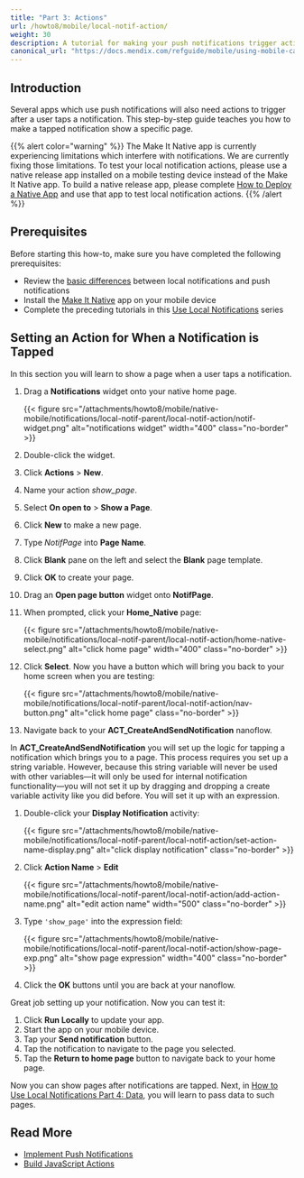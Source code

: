 ```yaml
---
title: "Part 3: Actions"
url: /howto8/mobile/local-notif-action/
weight: 30
description: A tutorial for making your push notifications trigger actions when tapped.
canonical_url: "https://docs.mendix.com/refguide/mobile/using-mobile-capabilities/local-notifications/local-notif-action/"
---
```


## Introduction

Several apps which use push notifications will also need actions to trigger after a user taps a notification. This step-by-step guide teaches you how to make a tapped notification show a specific page.

{{% alert color="warning" %}}
The Make It Native app is currently experiencing limitations which interfere with notifications. We are currently fixing those limitations. To test your local notification actions, please use a native release app installed on a mobile testing device instead of the Make It Native app. To build a native release app, please complete [How to Deploy a Native App](/howto8/mobile/deploying-native-app/) and use that app to test local notification actions.
{{% /alert %}}

## Prerequisites

Before starting this how-to, make sure you have completed the following prerequisites:

* Review the [basic differences](https://developer.apple.com/documentation/usernotifications) between local notifications and push notifications
* Install the [Make It Native](/refguide8/getting-the-make-it-native-app/) app on your mobile device
* Complete the preceding tutorials in this [Use Local Notifications](/howto8/mobile/local-notif-parent/) series

## Setting an Action for When a Notification is Tapped

In this section you will learn to show a page when a user taps a notification.

1. Drag a **Notifications** widget onto your native home page. 

    {{< figure src="/attachments/howto8/mobile/native-mobile/notifications/local-notif-parent/local-notif-action/notif-widget.png" alt="notifications widget"   width="400"  class="no-border" >}}

2. Double-click the widget.
3. Click **Actions** > **New**. 
4. Name your action *show_page*.
5. Select **On open to** > **Show a Page**.
6. Click **New** to make a new page.
7. Type *NotifPage* into **Page Name**.
8. Click **Blank** pane on the left and select the **Blank** page template. 
9. Click **OK** to create your page. 
10. Drag an **Open page button** widget onto **NotifPage**.
11. When prompted, click your **Home_Native** page:

    {{< figure src="/attachments/howto8/mobile/native-mobile/notifications/local-notif-parent/local-notif-action/home-native-select.png" alt="click home page"   width="400"  class="no-border" >}}

12. Click **Select**. Now you have a button which will bring you back to your home screen when you are testing:

    {{< figure src="/attachments/howto8/mobile/native-mobile/notifications/local-notif-parent/local-notif-action/nav-button.png" alt="click home page" class="no-border" >}}

13. Navigate back to your **ACT_CreateAndSendNotification** nanoflow. 

In **ACT_CreateAndSendNotification** you will set up the logic for tapping a notification which brings you to a page. This process requires you set up a string variable. However, because this string variable will never be used with other variables—it will only be used for internal notification functionality—you will not set it up by dragging and dropping a create variable activity like you did before. You will set it up with an expression.

1. Double-click your **Display Notification** activity:

    {{< figure src="/attachments/howto8/mobile/native-mobile/notifications/local-notif-parent/local-notif-action/set-action-name-display.png" alt="click display notification" class="no-border" >}}

2. Click **Action Name** > **Edit** 

    {{< figure src="/attachments/howto8/mobile/native-mobile/notifications/local-notif-parent/local-notif-action/add-action-name.png" alt="edit action name"   width="500"  class="no-border" >}}

3. Type `'show_page'` into the expression field:

    {{< figure src="/attachments/howto8/mobile/native-mobile/notifications/local-notif-parent/local-notif-action/show-page-exp.png" alt="show page expression"   width="400"  class="no-border" >}}

4. Click the **OK** buttons until you are back at your nanoflow.

Great job setting up your notification. Now you can test it:

1. Click **Run Locally** to update your app.
2. Start the app on your mobile device.
3. Tap your **Send notification** button.
4. Tap the notification to navigate to the page you selected.
5. Tap the **Return to home page** button to navigate back to your home page.

Now you can show pages after notifications are tapped. Next, in [How to Use Local Notifications Part 4: Data](/howto8/mobile/local-notif-data/), you will learn to pass data to such pages.

## Read More

* [Implement Push Notifications](/howto8/mobile/implementation-guide/)
* [Build JavaScript Actions](/howto8/extensibility/build-javascript-actions/)
